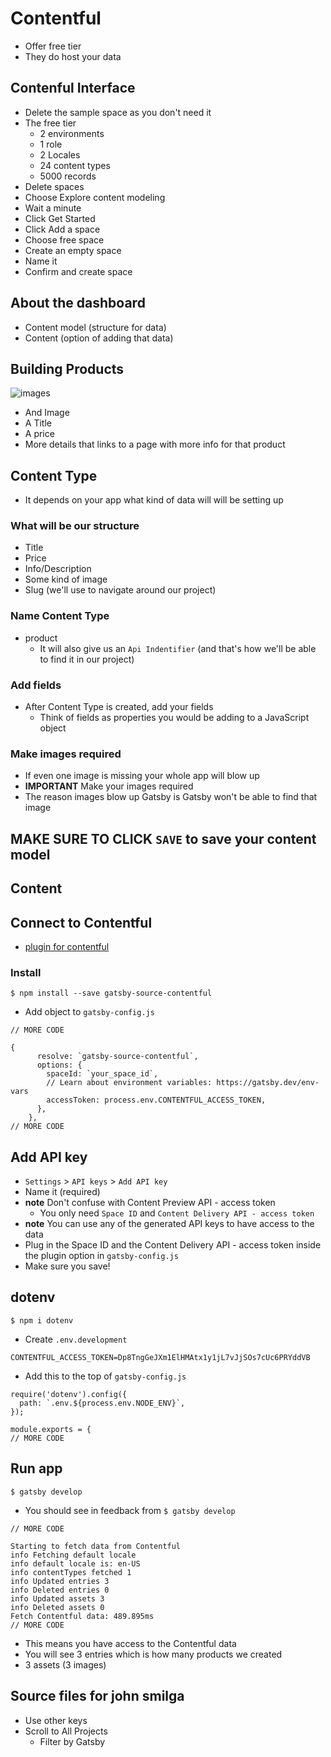 # Contentful
* Offer free tier
* They do host your data

## Contenful Interface
* Delete the sample space as you don't need it
* The free tier
    - 2 environments
    - 1 role
    - 2 Locales
    - 24 content types
    - 5000 records
* Delete spaces
* Choose Explore content modeling
* Wait a minute
* Click Get Started
* Click Add a space
* Choose free space
* Create an empty space
* Name it
* Confirm and create space

## About the dashboard
* Content model (structure for data)
* Content (option of adding that data)

## Building Products
![images](https://i.imgur.com/j0wqCW8.png)

* And Image
* A Title
* A price
* More details that links to a page with more info for that product

## Content Type
* It depends on your app what kind of data will will be setting up

### What will be our structure
* Title
* Price
* Info/Description
* Some kind of image
* Slug (we'll use to navigate around our project)

### Name Content Type
* product
    - It will also give us an `Api Indentifier` (and that's how we'll be able to find it in our project)

### Add fields
* After Content Type is created, add your fields
    - Think of fields as properties you would be adding to a JavaScript object

### Make images required
* If even one image is missing your whole app will blow up
* **IMPORTANT** Make your images required
* The reason images blow up Gatsby is Gatsby won't be able to find that image

## MAKE SURE TO CLICK `SAVE` to save your content model

## Content

## Connect to Contentful
* [plugin for contentful](https://www.gatsbyjs.org/packages/gatsby-source-contentful/?=contentful)

### Install
`$ npm install --save gatsby-source-contentful`

* Add object to `gatsby-config.js`

```
// MORE CODE

{
      resolve: `gatsby-source-contentful`,
      options: {
        spaceId: `your_space_id`,
        // Learn about environment variables: https://gatsby.dev/env-vars
        accessToken: process.env.CONTENTFUL_ACCESS_TOKEN,
      },
    },
// MORE CODE
```

## Add API key
* `Settings` > `API keys` > `Add API key`
* Name it (required)
* **note** Don't confuse with Content Preview API - access token
    - You only need `Space ID` and `Content Delivery API - access token`
* **note** You can use any of the generated API keys to have access to the data
* Plug in the Space ID and the Content Delivery API - access token inside the plugin option in `gatsby-config.js`
* Make sure you save!

## dotenv
`$ npm i dotenv`

* Create `.env.development`

```
CONTENTFUL_ACCESS_TOKEN=Dp8TngGeJXm1ElHMAtx1y1jL7vJjSOs7cUc6PRYddVB
```

* Add this to the top of `gatsby-config.js`

```
require('dotenv').config({
  path: `.env.${process.env.NODE_ENV}`,
});

module.exports = {
// MORE CODE
```

## Run app
`$ gatsby develop`

* You should see in feedback from `$ gatsby develop`

```
// MORE CODE

Starting to fetch data from Contentful
info Fetching default locale
info default locale is: en-US
info contentTypes fetched 1
info Updated entries 3
info Deleted entries 0
info Updated assets 3
info Deleted assets 0
Fetch Contentful data: 489.895ms
// MORE CODE
```

* This means you have access to the Contentful data
* You will see 3 entries which is how many products we created
* 3 assets (3 images)

## Source files for john smilga
* Use other keys
* Scroll to All Projects
    - Filter by Gatsby
